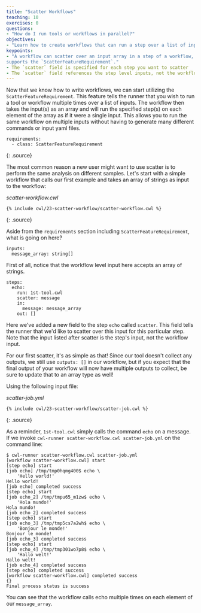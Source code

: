 ```yaml
---
title: "Scatter Workflows"
teaching: 10
exercises: 0
questions:
- "How do I run tools or workflows in parallel?"
objectives:
- "Learn how to create workflows that can run a step over a list of inputs."
keypoints:
- "A workflow can scatter over an input array in a step of a workflow, if the workflow engine
supports the `ScatterFeatureRequirement`."
- The `scatter` field is specified for each step you want to scatter
- The `scatter` field references the step level inputs, not the workflow inputs
---
```

Now that we know how to write workflows, we can start utilizing the `ScatterFeatureRequirement`.
This feature tells the runner that you wish to run a tool or workflow multiple times over a list
of inputs. The workflow then takes the input(s) as an array and will run the specified step(s) 
on each element of the array as if it were a single input. This allows you to run the same workflow
on multiple inputs without having to generate many different commands or input yaml files.

~~~
requirements:
  - class: ScatterFeatureRequirement
~~~
{: .source}

The most common reason a new user might want to use scatter is to perform the same analysis on 
different samples. Let's start with a simple workflow that calls our first example and takes 
an array of strings as input to the workflow:

*scatter-workflow.cwl*

~~~
{% include cwl/23-scatter-workflow/scatter-workflow.cwl %}
~~~
{: .source}

Aside from the `requirements` section including `ScatterFeatureRequirement`, what is
going on here?

~~~
inputs:
  message_array: string[] 
~~~

First of all, notice that the workflow level input here accepts an array of strings.

~~~
steps:
  echo:
    run: 1st-tool.cwl
    scatter: message
    in:
      message: message_array
    out: []
~~~

Here we've added a new field to the step `echo` called `scatter`. This field tells the
runner that we'd like to scatter over this input for this particular step. Note that
the input listed after scatter is the step's input, not the workflow input. 

For our first scatter, it's as simple as that! Since our tool doesn't collect any outputs, we
still use `outputs: []` in our workflow, but if you expect that the final output of your 
workflow will now have multiple outputs to collect, be sure to update that to an array type
as well!

Using the following input file:

*scatter-job.yml*

~~~
{% include cwl/23-scatter-workflow/scatter-job.cwl %}
~~~
{: .source}

As a reminder, `1st-tool.cwl` simply calls the command `echo` on a message. If we invoke
`cwl-runner scatter-workflow.cwl scatter-job.yml` on the command line:

~~~
$ cwl-runner scatter-workflow.cwl scatter-job.yml 
[workflow scatter-workflow.cwl] start
[step echo] start
[job echo] /tmp/tmp0hqmg400$ echo \
    'Hello world!'
Hello world!
[job echo] completed success
[step echo] start
[job echo_2] /tmp/tmpu65_m1zw$ echo \
    'Hola mundo!'
Hola mundo!
[job echo_2] completed success
[step echo] start
[job echo_3] /tmp/tmp5cs7a2wh$ echo \
    'Bonjour le monde!'
Bonjour le monde!
[job echo_3] completed success
[step echo] start
[job echo_4] /tmp/tmp301wo7p8$ echo \
    'Hallo welt!'
Hallo welt!
[job echo_4] completed success
[step echo] completed success
[workflow scatter-workflow.cwl] completed success
{}
Final process status is success
~~~ 

You can see that the workflow calls echo multiple times on each element of our 
`message_array`. 

